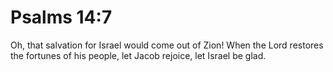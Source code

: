 # Psalms 14:7

Oh, that salvation for Israel would come out of Zion! When the Lord restores the fortunes of his people, let Jacob rejoice, let Israel be glad.
